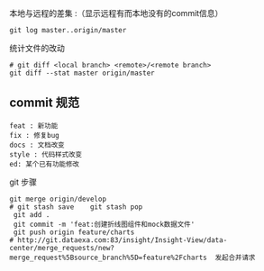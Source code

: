 本地与远程的差集 :（显示远程有而本地没有的commit信息）

```shell
git log master..origin/master
```

统计文件的改动

```shell
# git diff <local branch> <remote>/<remote branch>
git diff --stat master origin/master
```

## commit 规范

```
feat : 新功能
fix : 修复bug
docs : 文档改变
style : 代码样式改变
ed: 某个已有功能修改
```

git 步骤

```shell
git merge origin/develop
# git stash save    git stash pop
 git add .
 git commit -m 'feat:创建折线图组件和mock数据文件'
 git push origin feature/charts 
# http://git.dataexa.com:83/insight/Insight-View/data-center/merge_requests/new?merge_request%5Bsource_branch%5D=feature%2Fcharts  发起合并请求 
```

